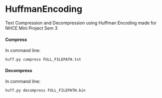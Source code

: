 # HuffmanEncoding
Text Compression and Decompression using Huffman Encoding made for NHCE Mini Project Sem 3

#### Compress
In command line:

```
huff.py compress FULL_FILEPATH.txt
```
#### Decompress
In command line:

```
huff.py decompress FULL_FILEPATH.bin
```
